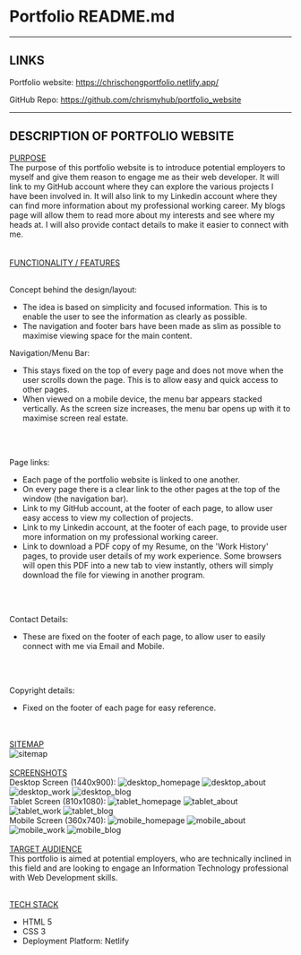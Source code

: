 # Portfolio README.md
---

 ## LINKS


 Portfolio website:
 https://chrischongportfolio.netlify.app/

 GitHub Repo:
 https://github.com/chrismyhub/portfolio_website


---

## DESCRIPTION OF PORTFOLIO WEBSITE
<u>PURPOSE</u>
<br>
The purpose of this portfolio website is to introduce potential employers to myself and give them reason to engage me as their web developer.  It will link to my GitHub account where they can explore the various projects I have been involved in.  It will also link to my Linkedin account where they can find more information about my professional working career.  My blogs page will allow them to read more about my interests and see where my heads at.  I will also provide contact details to make it easier to connect with me.  
<br>
<br>
<u>FUNCTIONALITY / FEATURES</u>
<br>
<br>

Concept behind the design/layout:
- The idea is based on simplicity and focused information.  This is to enable the user to see the information as clearly as possible. 
- The navigation and footer bars have been made as slim as possible to maximise viewing space for the main content.


Navigation/Menu Bar:
- This stays fixed on the top of every page and does not move when the user scrolls down the page.  This is to allow easy and quick access to other pages.
- When viewed on a mobile device, the menu bar appears stacked vertically.  As the screen size increases, the menu bar opens up with it to maximise screen real estate.
<br>
<br>

Page links:
- Each page of the portfolio website is linked to one another.
- On every page there is a clear link to the other pages at the top of the window (the navigation bar).
- Link to my GitHub account, at the footer of each page, to allow user easy access to view my collection of projects.
- Link to my Linkedin account, at the footer of each page, to provide user more information on my professional working career.
- Link to download a PDF copy of my Resume, on the 'Work History' pages, to provide user details of my work experience.  Some browsers will open this PDF into a new tab to view instantly, others will simply download the file for viewing in another program.
<br>
<br>

Contact Details:
- These are fixed on the footer of each page, to allow user to easily connect with me via Email and Mobile.
<br>
<br>

Copyright details:
- Fixed on the footer of each page for easy reference.

<br>
<br>
<u>SITEMAP</u>
<br>
<img src="docs/sitemap.png" alt="sitemap" title="">
<br>
<br>
<u>SCREENSHOTS</u>
<br>
Desktop Screen (1440x900):
<img src="docs/deskscreenshot_homepage.png" alt="desktop_homepage" title="">
<img src="docs/deskscreenshot_about.png" alt="desktop_about" title="">
<img src="docs/deskscreenshot_work.png" alt="desktop_work" title="">
<img src="docs/deskscreenshot_blog.png" alt="desktop_blog" title="">
<br>
Tablet Screen (810x1080):
<img src="docs/tabscreenshot_homepage.png" alt="tablet_homepage" title="">
<img src="docs/tabscreenshot_about.png" alt="tablet_about" title="">
<img src="docs/tabscreenshot_work.png" alt="tablet_work" title="">
<img src="docs/tabscreenshot_blog.png" alt="tablet_blog" title="">
<br>
Mobile Screen (360x740):
<img src="docs/mobscreenshot_homepage.png" alt="mobile_homepage" title="">
<img src="docs/mobscreenshot_about.png" alt="mobile_about" title="">
<img src="docs/mobscreenshot_work.png" alt="mobile_work" title="">
<img src="docs/mobscreenshot_blog.png" alt="mobile_blog" title="">
<br>
<br>
<u>TARGET AUDIENCE</u>
<br>
This portfolio is aimed at potential employers, who are technically inclined in this field and are looking to engage an Information Technology professional with Web Development skills.
<br>
<br>

<u>TECH STACK</u>
- HTML 5
- CSS 3
- Deployment Platform: Netlify





 